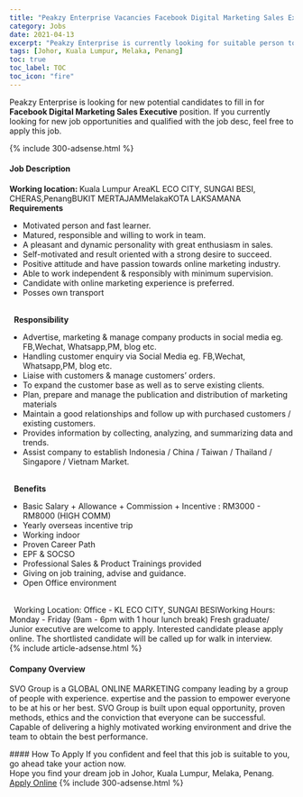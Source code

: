 ```yaml
---
title: "Peakzy Enterprise Vacancies Facebook Digital Marketing Sales Executive" 
category: Jobs 
date: 2021-04-13 
excerpt: "Peakzy Enterprise is currently looking for suitable person to fill in the Facebook Digital Marketing Sales Executive which based in Johor, Kuala Lumpur, Melaka, Penang" 
tags: [Johor, Kuala Lumpur, Melaka, Penang] 
toc: true 
toc_label: TOC 
toc_icon: "fire" 
--- 
```


<p>Peakzy Enterprise is looking for new potential candidates to fill in for <b>Facebook Digital Marketing Sales Executive</b> position. If you currently looking for new job opportunities and qualified with the job desc, feel free to apply this job.
</p>{% include 300-adsense.html %} 
<div><div><h4>Job Description</h4></div><div><div><span><div><div><strong>Working location: </strong>Kuala Lumpur AreaKL ECO CITY, SUNGAI BESI, CHERAS,PenangBUKIT MERTAJAMMelakaKOTA LAKSAMANA&#160;<br><strong>Requirements</strong><ul><li>Motivated person and fast learner.</li><li>Matured, responsible and willing to work in team.</li><li>A pleasant and dynamic personality with great enthusiasm in sales.</li><li>Self-motivated and result oriented with a strong desire to succeed.</li><li>Positive attitude and have passion towards online marketing industry.</li><li>Able to work independent &amp; responsibly with minimum supervision.</li><li>Candidate with online marketing experience is preferred.</li><li>Posses own transport</li></ul><br>&#160;&#160;<strong>Responsibility</strong><ul><li>Advertise, marketing &amp; manage company products in social media eg. FB,Wechat, Whatsapp,PM, blog etc.</li><li>Handling customer enquiry via Social Media eg. FB,Wechat, Whatsapp,PM, blog etc.</li><li>Liaise with customers &amp; manage customers&#8217; orders.</li><li>To expand the customer base as well as to serve existing clients.</li><li>Plan, prepare and manage the publication and distribution of marketing materials</li><li>Maintain a good relationships and follow up with purchased customers / existing customers.</li><li>Provides information by collecting, analyzing, and summarizing data and trends.</li><li>Assist company to establish Indonesia / China / Taiwan / Thailand / Singapore / Vietnam Market.</li></ul><br>&#160;&#160;<strong>Benefits</strong><ul><li>Basic Salary + Allowance + Commission + Incentive : RM3000 - RM8000 (HIGH COMM)</li><li>Yearly overseas incentive trip</li><li>Working indoor</li><li>Proven Career Path&#160;</li><li>EPF &amp; SOCSO</li><li>Professional Sales &amp; Product Trainings provided</li><li>Giving on job training, advise and guidance.</li><li>Open Office environment&#160;</li></ul><br>&#160;&#160;Working Location: Office - KL ECO CITY, SUNGAI BESIWorking Hours: Monday - Friday (9am - 6pm with 1 hour lunch break)&#160;Fresh graduate/ Junior executive are welcome to apply. Interested candidate please apply online. The shortlisted candidate will be called up for walk in interview.</div></div></span></div></div></div> 
{% include article-adsense.html %} 
<div><div><h4>Company Overview</h4></div><div><div><span><div><p>SVO Group is a GLOBAL ONLINE MARKETING company leading by a group of people with experience. expertise and the passion to empower everyone to be at his or her best. SVO Group is built upon equal opportunity, proven methods, ethics and the conviction that everyone can be successful. Capable of delivering a highly motivated working environment and drive the team to obtain the best performance.</p></div></span></div></div></div> 
#### How To Apply 
If you confident and feel that this job is suitable to you, go ahead take your action now. <br/> 
Hope you find your dream job in Johor, Kuala Lumpur, Melaka, Penang. <br/> 
<a href="https://www.jobstreet.com.my/en/job/facebook-digital-marketing-sales-executive-4515985?jobId=jobstreet-my-job-4515985&" class="btn btn--info" target="_blank" rel="nofollow noopenner">Apply Online</a> 
{% include 300-adsense.html %} 